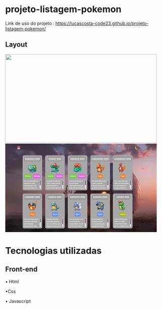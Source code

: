 # projeto-listagem-pokemon

Link de uso do projeto : https://lucascosta-code23.github.io/projeto-listagem-pokemon/

## Layout

<img src="https://github.com/LucasCosta-Code23/projeto-listagem-pokemon/blob/main/src/imagens/TelaInicialModoPadr%C3%A3o.png" width="480" height="280">  <img src="https://github.com/LucasCosta-Code23/projeto-listagem-pokemon/blob/main/src/imagens/TelaIniciaModoEscuro.png" width="480" height="280"> 


# Tecnologias utilizadas

## Front-end
•	Html

•Css

•	Javascript
